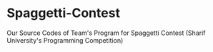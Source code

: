 # Spaggetti-Contest
Our Source Codes of Team's Program for Spaggetti Contest (Sharif University's Programming Competition)
